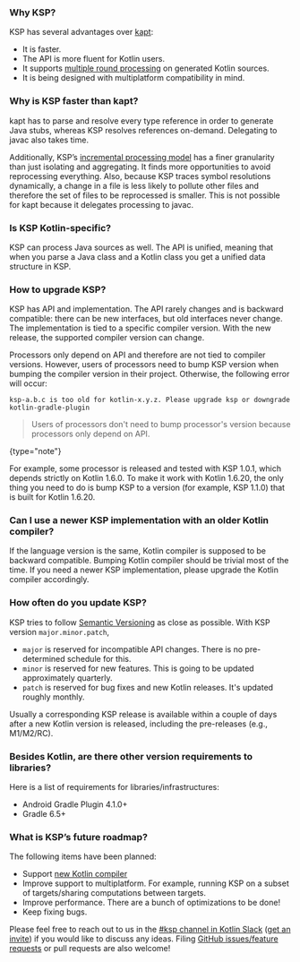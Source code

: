 [//]: # (title: FAQ)

### Why KSP?

KSP has several advantages over [kapt](kapt.md):
* It is faster.
* The API is more fluent for Kotlin users.
* It supports [multiple round processing](ksp-multi-round.md) on generated Kotlin sources.
* It is being designed with multiplatform compatibility in mind.

### Why is KSP faster than kapt?

kapt has to parse and resolve every type reference in order to generate Java stubs, whereas KSP resolves references on-demand.
Delegating to javac also takes time.

Additionally, KSP’s [incremental processing model](ksp-incremental.md) has a finer granularity than just isolating and
aggregating. It finds more opportunities to avoid reprocessing everything. Also, because KSP traces symbol resolutions
dynamically, a change in a file is less likely to pollute other files and therefore the set of files to be reprocessed
is smaller. This is not possible for kapt because it delegates processing to javac.

### Is KSP Kotlin-specific?

KSP can process Java sources as well. The API is unified, meaning that when you parse a Java class and a Kotlin class
you get a unified data structure in KSP.

### How to upgrade KSP?

KSP has API and implementation. The API rarely changes and is backward compatible: there can be new interfaces,
but old interfaces never change. The implementation is tied to a specific compiler version. With the new release, 
the supported compiler version can change.

Processors only depend on API and therefore are not tied to compiler versions.
However, users of processors need to bump KSP version when bumping the compiler version in their project.
Otherwise, the following error will occur:

```text
ksp-a.b.c is too old for kotlin-x.y.z. Please upgrade ksp or downgrade kotlin-gradle-plugin
```

> Users of processors don't need to bump processor's version because processors only depend on API.
>
{type="note"}

For example, some processor is released and tested with KSP 1.0.1, which depends strictly on Kotlin 1.6.0.
To make it work with Kotlin 1.6.20, the only thing you need to do is bump KSP to a version (for example, KSP 1.1.0) 
that is built for Kotlin 1.6.20.

### Can I use a newer KSP implementation with an older Kotlin compiler?

If the language version is the same, Kotlin compiler is supposed to be backward compatible. 
Bumping Kotlin compiler should be trivial most of the time. If you need a newer KSP implementation, please upgrade 
the Kotlin compiler accordingly.

### How often do you update KSP?

KSP tries to follow [Semantic Versioning](https://semver.org/) as close as possible.
With KSP version `major.minor.patch`,
* `major` is reserved for incompatible API changes. There is no pre-determined schedule for this.
* `minor` is reserved for new features. This is going to be updated approximately quarterly.
* `patch` is reserved for bug fixes and new Kotlin releases. It's updated roughly monthly.

Usually a corresponding KSP release is available within a couple of days after a new Kotlin version is released,
including the pre-releases (e.g., M1/M2/RC).

### Besides Kotlin, are there other version requirements to libraries?

Here is a list of requirements for libraries/infrastructures:
* Android Gradle Plugin 4.1.0+
* Gradle 6.5+

### What is KSP’s future roadmap?

The following items have been planned:
* Support [new Kotlin compiler](https://kotlinlang.org/docs/roadmap.html)
* Improve support to multiplatform. For example, running KSP on a subset of targets/sharing computations between targets.
* Improve performance. There are a bunch of optimizations to be done!
* Keep fixing bugs.

Please feel free to reach out to us in the [#ksp channel in Kotlin Slack](https://kotlinlang.slack.com/archives/C013BA8EQSE)
([get an invite](https://surveys.jetbrains.com/s3/kotlin-slack-sign-up)) 
if you would like to discuss any ideas. Filing [GitHub issues/feature requests](https://github.com/google/ksp/issues)
or pull requests are also welcome!